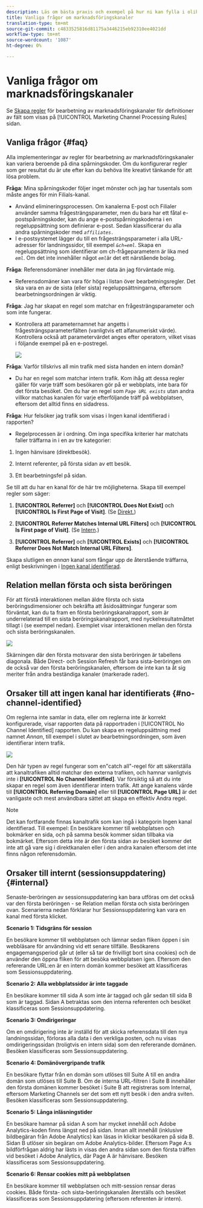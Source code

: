 ```yaml
---
description: Läs om bästa praxis och exempel på hur ni kan fylla i olika regler som ni kan konfigurera för era marknadsföringskanaler.
title: Vanliga frågor om marknadsföringskanaler
translation-type: tm+mt
source-git-commit: c4833525816d81175a3446215eb92310ee4021dd
workflow-type: tm+mt
source-wordcount: '1087'
ht-degree: 0%

---
```



# Vanliga frågor om marknadsföringskanaler

Se [Skapa regler](/help/components/c-marketing-channels/c-rules.md) för bearbetning av marknadsföringskanaler för definitioner av fält som visas på [!UICONTROL Marketing Channel Processing Rules] sidan.

## Vanliga frågor {#faq}

Alla implementeringar av regler för bearbetning av marknadsföringskanaler kan variera beroende på dina spårningskoder. Om du konfigurerar regler som ger resultat du är ute efter kan du behöva lite kreativt tänkande för att lösa problem.

**Fråga**: Mina spårningskoder följer inget mönster och jag har tusentals som måste anges för min Filials-kanal.

* Använd elimineringsprocessen. Om kanalerna E-post och Filialer använder samma frågesträngsparameter, men du bara har ett fåtal e-postspårningskoder, kan du ange e-postspårningskoderna i en regeluppsättning som definierar e-post. Sedan klassificerar du alla andra spårningskoder med *`affiliates.`*
* I e-postsystemet lägger du till en frågesträngsparameter i alla URL-adresser för landningssidor, till exempel *`&ch=eml`*. Skapa en regeluppsättning som identifierar om ch-frågeparametern är lika med *`eml`*. Om det inte innehåller något *`eml`*&#x200B;är det ett närstående bolag.

**Fråga**: Referensdomäner innehåller mer data än jag förväntade mig.

* Referensdomäner kan vara för höga i listan över bearbetningsregler. Det ska vara en av de sista (eller sista) regeluppsättningarna, eftersom bearbetningsordningen är viktig.

**Fråga**: Jag har skapat en regel som matchar en frågesträngsparameter och som inte fungerar.

* Kontrollera att parameternamnet har angetts i frågesträngsparameterfälten (vanligtvis ett alfanumeriskt värde). Kontrollera också att parametervärdet anges efter operatorn, vilket visas i följande exempel på en e-postregel.

   ![](assets/example_email.png)

**Fråga**: Varför tillskrivs all min trafik med sista handen en intern domän?

* Du har en regel som matchar intern trafik. Kom ihåg att dessa regler gäller för varje träff som besökaren gör på er webbplats, inte bara för det första besöket. Om du har en regel som *`Page URL exists`* utan andra villkor matchas kanalen för varje efterföljande träff på webbplatsen, eftersom det alltid finns en sidadress.

**Fråga**: Hur felsöker jag trafik som visas i Ingen kanal identifierad i rapporten?

* Regelprocessen är i ordning. Om inga specifika kriterier har matchats faller träffarna in i en av tre kategorier:

1. Ingen hänvisare (direktbesök).

2. Internt referenter, på första sidan av ett besök.

3. Ett bearbetningsfel på sidan.

Se till att du har en kanal för de här tre möjligheterna. Skapa till exempel regler som säger:

1. **[!UICONTROL Referrer]** och **[!UICONTROL Does Not Exist]** och **[!UICONTROL Is First Page of Visit]**. (Se [Direkt.](/help/components/c-marketing-channels/c-faq.md))

2. **[!UICONTROL Referrer Matches Internal URL Filters]** och **[!UICONTROL Is First page of Visit]**. (Se [Intern](/help/components/c-marketing-channels/c-faq.md).)

3. **[!UICONTROL Referrer]** och **[!UICONTROL Exists]** och **[!UICONTROL Referrer Does Not Match Internal URL Filters]**.

Skapa slutligen en *annan* kanal som fångar upp de återstående träffarna, enligt beskrivningen i [Ingen kanal identifierad](/help/components/c-marketing-channels/c-faq.md#no-channel-identified).

## Relation mellan första och sista beröringen

För att förstå interaktionen mellan äldre första och sista beröringsdimensioner och bekräfta att åsidosättningar fungerar som förväntat, kan du ta fram en första beröringskanalrapport, som är underrelaterad till en sista beröringskanalrapport, med nyckelresultatmåttet tillagt i (se exempel nedan). Exemplet visar interaktionen mellan den första och sista beröringskanalen.

![](assets/int-channel3.png)

Skärningen där den första motsvarar den sista beröringen är tabellens diagonala. Både Direct- och Session Refresh får bara sista-beröringen om de också var den första beröringskanalen, eftersom de inte kan ta åt sig meriter från andra beständiga kanaler (markerade rader).

## Orsaker till att ingen kanal har identifierats {#no-channel-identified}

Om reglerna inte samlar in data, eller om reglerna inte är korrekt konfigurerade, visar rapporten data på rapportraden i [!UICONTROL No Channel Identified] rapporten. Du kan skapa en regeluppsättning med namnet *Annan*, till exempel i slutet av bearbetningsordningen, som även identifierar intern trafik.

![](assets/example_other.png)

Den här typen av regel fungerar som en&quot;catch all&quot;-regel för att säkerställa att kanaltrafiken alltid matchar den externa trafiken, och hamnar vanligtvis inte i **[!UICONTROL No Channel Identified]**. Var försiktig så att du inte skapar en regel som även identifierar intern trafik. Att ange kanalens värde till **[!UICONTROL Referring Domain]** eller till **[!UICONTROL Page URL]** är det vanligaste och mest användbara sättet att skapa en effektiv Andra regel.

>[!NOTE]
>
>Det kan fortfarande finnas kanaltrafik som kan ingå i kategorin Ingen kanal identifierad. Till exempel: En besökare kommer till webbplatsen och bokmärker en sida, och på samma besök kommer sidan tillbaka via bokmärket. Eftersom detta inte är den första sidan av besöket kommer det inte att gå vare sig i direktkanalen eller i den andra kanalen eftersom det inte finns någon referensdomän.

## Orsaker till internt (sessionsuppdatering) {#internal}

Senaste-beröringen av sessionsuppdatering kan bara utföras om det också var den första beröringen - se Relation mellan första och sista beröringen ovan. Scenarierna nedan förklarar hur Sessionsuppdatering kan vara en kanal med första klicket.

**Scenario 1: Tidsgräns för session**

En besökare kommer till webbplatsen och lämnar sedan fliken öppen i sin webbläsare för användning vid ett senare tillfälle. Besökarens engagemangsperiod går ut (eller så tar de frivilligt bort sina cookies) och de använder den öppna fliken för att besöka webbplatsen igen. Eftersom den refererande URL:en är en intern domän kommer besöket att klassificeras som Sessionsuppdatering.

**Scenario 2: Alla webbplatssidor är inte taggade**

En besökare kommer till sida A som inte är taggad och går sedan till sida B som är taggad. Sidan A betraktas som den interna referenten och besöket klassificeras som Sessionsuppdatering.

**Scenario 3: Omdirigeringar**

Om en omdirigering inte är inställd för att skicka referensdata till den nya landningssidan, förloras alla data i den verkliga posten, och nu visas omdirigeringssidan (troligtvis en intern sida) som den refererande domänen. Besöken klassificeras som Sessionsuppdatering.

**Scenario 4: Domänövergripande trafik**

En besökare flyttar från en domän som utlöses till Suite A till en andra domän som utlöses till Suite B. Om de interna URL-filtren i Suite B innehåller den första domänen kommer besöket i Suite B att registreras som Internal, eftersom Marketing Channels ser det som ett nytt besök i den andra sviten. Besöken klassificeras som Sessionsuppdatering.

**Scenario 5: Långa inläsningstider**

En besökare hamnar på sidan A som har mycket innehåll och Adobe Analytics-koden finns längst ned på sidan. Innan allt innehåll (inklusive bildbegäran från Adobe Analytics) kan läsas in klickar besökaren på sida B. Sidan B utlöser sin begäran om Adobe Analytics-bilder. Eftersom Page A:s bildförfrågan aldrig har lästs in visas den andra sidan som den första träffen vid besöket i Adobe Analytics, där Page A är hänvisare. Besöken klassificeras som Sessionsuppdatering.

**Scenario 6: Rensar cookies mitt på webbplatsen**

En besökare kommer till webbplatsen och mitt-session rensar deras cookies. Både första- och sista-beröringskanalen återställs och besöket klassificeras som Sessionsuppdatering (eftersom referenten är intern).

